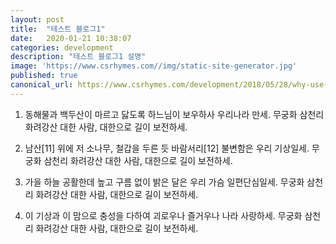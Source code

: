 ```yaml
---
layout: post
title:  "테스트 블로그1"
date:   2020-01-21 10:38:07
categories: development
description: "테스트 블로그1 설명"
image: 'https://www.csrhymes.com//img/static-site-generator.jpg'
published: true
canonical_url: https://www.csrhymes.com/development/2018/05/28/why-use-a-static-site-generator.html
---
```



1. 동해물과 백두산이 마르고 닳도록
하느님이 보우하사 우리나라 만세.
무궁화 삼천리 화려강산
대한 사람, 대한으로 길이 보전하세.

2. 남산[11] 위에 저 소나무, 철갑을 두른 듯
바람서리[12] 불변함은 우리 기상일세.
무궁화 삼천리 화려강산
대한 사람, 대한으로 길이 보전하세.

3. 가을 하늘 공활한데 높고 구름 없이
밝은 달은 우리 가슴 일편단심일세.
무궁화 삼천리 화려강산
대한 사람, 대한으로 길이 보전하세.

4. 이 기상과 이 맘으로 충성을 다하여
괴로우나 즐거우나 나라 사랑하세.
무궁화 삼천리 화려강산
대한 사람, 대한으로 길이 보전하세.